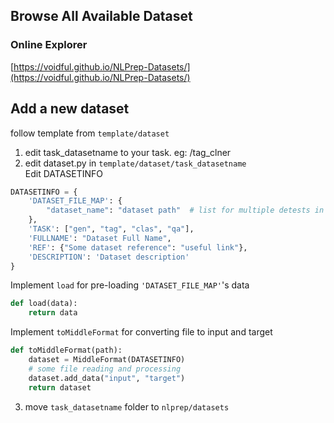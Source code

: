 ## Browse All Available Dataset
### Online Explorer
[https://voidful.github.io/NLPrep-Datasets/](https://voidful.github.io/NLPrep-Datasets/)   

## Add a new dataset
follow template from `template/dataset` 

1. edit task_datasetname to your task. eg: /tag_clner     
2. edit dataset.py in `template/dataset/task_datasetname`    
Edit DATASETINFO 
```python
DATASETINFO = {
    'DATASET_FILE_MAP': {
        "dataset_name": "dataset path"  # list for multiple detests in one tag
    },
    'TASK': ["gen", "tag", "clas", "qa"],
    'FULLNAME': "Dataset Full Name",
    'REF': {"Some dataset reference": "useful link"},
    'DESCRIPTION': 'Dataset description'
}
``` 
Implement `load` for pre-loading `'DATASET_FILE_MAP'`'s data
```python
def load(data):
    return data
```
Implement `toMiddleFormat` for converting file to input and target
```python
def toMiddleFormat(path):
    dataset = MiddleFormat(DATASETINFO)
    # some file reading and processing
    dataset.add_data("input", "target")
    return dataset
```
3. move `task_datasetname` folder to `nlprep/datasets`
